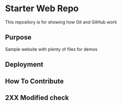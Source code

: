 # Starter Web Repo

This repository is for showing how Git and GitHub work

## Purpose

Sample website with plenty of files for demos

## Deployment 

## How To Contribute

## 2XX Modified check
